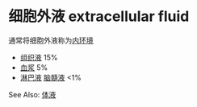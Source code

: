 # 细胞外液 extracellular fluid

通常将细胞外液称为[内环境](内环境.md)

- [组织液](组织液.md) 15%
- [血浆](血浆.md) 5%
- [淋巴液](淋巴液.md) [脑髓液](脑髓液.md) <1%

See Also: [体液](体液.md)
